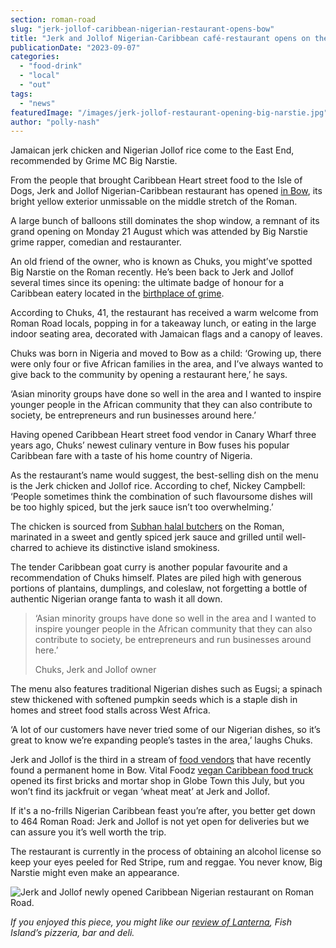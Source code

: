 ```yaml
---
section: roman-road
slug: "jerk-jollof-caribbean-nigerian-restaurant-opens-bow"
title: "Jerk and Jollof Nigerian-Caribbean café-restaurant opens on the Roman"
publicationDate: "2023-09-07"
categories: 
  - "food-drink"
  - "local"
  - "out"
tags: 
  - "news"
featuredImage: "/images/jerk-jollof-restaurant-opening-big-narstie.jpg"
author: "polly-nash"
---
```


Jamaican jerk chicken and Nigerian Jollof rice come to the East End, recommended by Grime MC Big Narstie.

From the people that brought Caribbean Heart street food to the Isle of Dogs, Jerk and Jollof Nigerian-Caribbean restaurant has opened [in Bow](https://romanroadlondon.com/what-is-person-from-bow-called/), its bright yellow exterior unmissable on the middle stretch of the Roman. 

A large bunch of balloons still dominates the shop window, a remnant of its grand opening on Monday 21 August which was attended by Big Narstie grime rapper, comedian and restauranter.

An old friend of the owner, who is known as Chuks, you might’ve spotted Big Narstie on the Roman recently. He’s been back to Jerk and Jollof several times since its opening: the ultimate badge of honour for a Caribbean eatery located in the [birthplace of grime](https://romanroadlondon.com/quick-ting-on-grime-franklyn-addo-book-review/). 

According to Chuks, 41, the restaurant has received a warm welcome from Roman Road locals, popping in for a takeaway lunch, or eating in the large indoor seating area, decorated with Jamaican flags and a canopy of leaves. 

Chuks was born in Nigeria and moved to Bow as a child: ‘Growing up, there were only four or five African families in the area, and I’ve always wanted to give back to the community by opening a restaurant here,’ he says.

‘Asian minority groups have done so well in the area and I wanted to inspire younger people in the African community that they can also contribute to society, be entrepreneurs and run businesses around here.’ 

Having opened Caribbean Heart street food vendor in Canary Wharf three years ago, Chuks’ newest culinary venture in Bow fuses his popular Caribbean fare with a taste of his home country of Nigeria. 

As the restaurant’s name would suggest, the best-selling dish on the menu is the Jerk chicken and Jollof rice. According to chef, Nickey Campbell: ‘People sometimes think the combination of such flavoursome dishes will be too highly spiced, but the jerk sauce isn’t too overwhelming.’ 

The chicken is sourced from [Subhan halal butchers](https://romanroadlondon.com/subhan-butcher-shop/) on the Roman, marinated in a sweet and gently spiced jerk sauce and grilled until well-charred to achieve its distinctive island smokiness. 

The tender Caribbean goat curry is another popular favourite and a recommendation of Chuks himself. Plates are piled high with generous portions of plantains, dumplings, and coleslaw, not forgetting a bottle of authentic Nigerian orange fanta to wash it all down. 

> ‘Asian minority groups have done so well in the area and I wanted to inspire younger people in the African community that they can also contribute to society, be entrepreneurs and run businesses around here.’ 
> 
> Chuks, Jerk and Jollof owner

The menu also features traditional Nigerian dishes such as Eugsi; a spinach stew thickened with softened pumpkin seeds which is a staple dish in homes and street food stalls across West Africa. 

‘A lot of our customers have never tried some of our Nigerian dishes, so it’s great to know we’re expanding people’s tastes in the area,’ laughs Chuks. 

Jerk and Jollof is the third in a stream of [food vendors](https://romanroadlondon.com/mexican-seoul-korean-fusion-taco-bar-opens-bow-wharf/) that have recently found a permanent home in Bow. Vital Foodz [vegan Caribbean food truck](https://romanroadlondon.com/vital-foodz-vegan-caribbean-restaurant-globe-town-opens/) opened its first bricks and mortar shop in Globe Town this July, but you won’t find its jackfruit or vegan ‘wheat meat’ at Jerk and Jollof. 

If it's a no-frills Nigerian Caribbean feast you’re after, you better get down to 464 Roman Road: Jerk and Jollof is not yet open for deliveries but we can assure you it’s well worth the trip. 

The restaurant is currently in the process of obtaining an alcohol license so keep your eyes peeled for Red Stripe, rum and reggae. You never know, Big Narstie might even make an appearance. 

![Jerk and Jollof newly opened Caribbean Nigerian restaurant on Roman Road.](/images/jerk-jollof-opens-roman-road-1024x683.jpg)

  
_If you enjoyed this piece, you might like our_ [_review of Lanterna_](https://romanroadlondon.com/lanterna-pizza-restaurant-bar-deli-fish-island-food-review/)_, Fish Island’s pizzeria, bar and deli._


